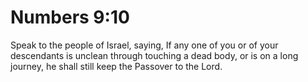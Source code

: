 # Numbers 9:10

Speak to the people of Israel, saying, If any one of you or of your descendants is unclean through touching a dead body, or is on a long journey, he shall still keep the Passover to the Lord.
